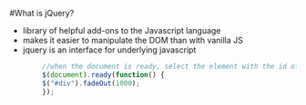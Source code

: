 #What is jQuery?
- library of helpful add-ons to the Javascript language
- makes it easier to manipulate the DOM than with vanilla JS
- jquery is an interface for underlying javascript

```javascript
        //when the document is ready, select the element with the id of "div" and have it fade out
        $(document).ready(function() {
        $("#div").fadeOut(1000);
        });
```
